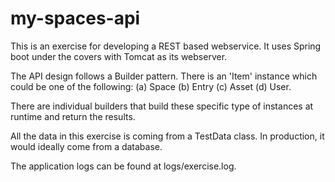 # my-spaces-api
This is an exercise for developing a REST based webservice. It uses Spring boot under the covers with Tomcat as its webserver.

The API design follows a Builder pattern. There is an 'Item' instance which could be one of the following: (a) Space (b) Entry (c) Asset (d) User.

There are individual builders that build these specific type of instances at runtime and return the results.

All the data in this exercise is coming from a TestData class. In production, it would ideally come from a database.

The application logs can be found at logs/exercise.log.
